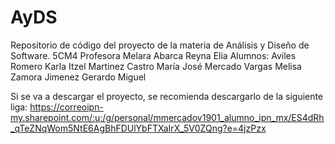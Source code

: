 # AyDS
Repositorio de código del proyecto de la materia de Análisis y Diseño de Software.
5CM4
Profesora Melara Abarca Reyna Elia
Alumnos:
Aviles Romero Karla Itzel
Martinez Castro María José
Mercado Vargas Melisa
Zamora Jimenez Gerardo Miguel

Si se va a descargar el proyecto, se recomienda descargarlo de la siguiente liga: https://correoipn-my.sharepoint.com/:u:/g/personal/mmercadov1901_alumno_ipn_mx/ES4dRh_qTeZNqWom5NtE6AgBhFDUlYbFTXaIrX_5V0ZQng?e=4jzPzx
